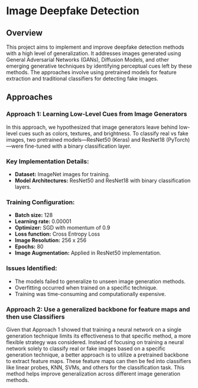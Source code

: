 # Image Deepfake Detection

## Overview
This project aims to implement and improve deepfake detection methods with a high level of generalization. It addresses images generated using General Adversarial Networks (GANs), Diffusion Models, and other emerging generative techniques by identifying perceptual cues left by these methods. The approaches involve using pretrained models for feature extraction and traditional classifiers for detecting fake images.

## Approaches

### Approach 1: Learning Low-Level Cues from Image Generators
In this approach, we hypothesized that image generators leave behind low-level cues such as colors, textures, and brightness. To classify real vs fake images, two pretrained models—ResNet50 (Keras) and ResNet18 (PyTorch)—were fine-tuned with a binary classification layer.

### Key Implementation Details:

- **Dataset:** ImageNet images for training.  
- **Model Architectures:** ResNet50 and ResNet18 with binary classification layers.

### Training Configuration:
- **Batch size:** 128  
- **Learning rate:** 0.00001  
- **Optimizer:** SGD with momentum of 0.9  
- **Loss function:** Cross Entropy Loss  
- **Image Resolution:** 256 x 256  
- **Epochs:** 80  
- **Image Augmentation:** Applied in ResNet50 implementation.  

### Issues Identified:
- The models failed to generalize to unseen image generation methods.  
- Overfitting occurred when trained on a specific technique.  
- Training was time-consuming and computationally expensive.

### Approach 2: Use a generalized backbone for feature maps and then use Classifiers
Given that Approach 1 showed that training a neural network on a single generation technique limits its effectiveness to that specific method, a more flexible strategy was considered. Instead of focusing on training a neural network solely to classify real or fake images based on a specific generation technique, a better approach is to utilize a pretrained backbone to extract feature maps. These feature maps can then be fed into classifiers like linear probes, KNN, SVMs, and others for the classification task. This method helps improve generalization across different image generation methods.

